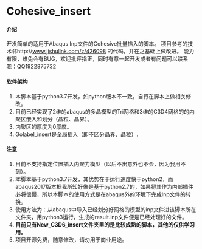 # Cohesive_insert

#### 介绍
开发简单的适用于Abaqus Inp文件的Cohesive批量插入的脚本。
项目参考的技术邻http://www.jishulink.com/z/426098 的代码，并在之基础上做改进。
能力有限，难免会有BUG，欢迎批评指正，同时有意一起开发或者有问题可以联系我：QQ1922875732

#### 软件架构
1. 本脚本基于python3.7开发，如python版本不一致，自行在脚本上做相关修改。
2. 目前已经实现了2维的abaqus的多晶模型的Tri网格和3维的C3D4网格的的内聚区嵌入和划分（晶粒、晶界）。
3. 内聚区的厚度为0厚度。
4. Golabel_insert是全局插入（即不区分晶界、晶粒）.


#### 注意
1. 目前不支持指定位置插入内聚力模型（以后不出意外也不会，因为我用不到）。
2. 本脚本基于python3.7开发，其优势在于运行速度快于python2，而abaqus2017版本据我所知好像是基于python2.7的，如果将其作为内部插件必将很慢，所以本脚本的使用方式是在abaqus外的环境下完成Inp文件的转换。
3. 使用方法为：从abaqus中导入已经划分好网格的模型的inp文件进该脚本所在文件夹，用python3运行，生成的result.inp文件便是已经处理好的文件。
4. **目前只有New_C3D6_insert文件夹里的是比较成熟的脚本，其他的仅供学习用。**
5. 项目开源免费，随意修改，请勿用于商业用途。
